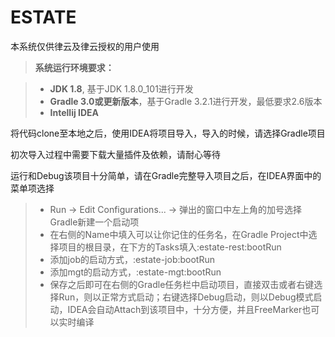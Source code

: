 # ESTATE

本系统仅供律云及律云授权的用户使用


> **系统运行环境要求：**

> - **JDK 1.8**, 基于JDK 1.8.0_101进行开发
> - **Gradle 3.0或更新版本**，基于Gradle 3.2.1进行开发，最低要求2.6版本
> - **Intellij IDEA**

将代码clone至本地之后，使用IDEA将项目导入，导入的时候，请选择Gradle项目

初次导入过程中需要下载大量插件及依赖，请耐心等待

运行和Debug该项目十分简单，请在Gradle完整导入项目之后，在IDEA界面中的菜单项选择

> - Run -> Edit Configurations... -> 弹出的窗口中左上角的加号选择Gradle新建一个启动项
> - 在右侧的Name中填入可以让你记住的任务名，在Gradle Project中选择项目的根目录，在下方的Tasks填入:estate-rest:bootRun
> - 添加job的启动方式，:estate-job:bootRun
> - 添加mgt的启动方式，:estate-mgt:bootRun
> - 保存之后即可在右侧的Gradle任务栏中启动项目，直接双击或者右键选择Run，则以正常方式启动；右键选择Debug启动，则以Debug模式启动，IDEA会自动Attach到该项目中，十分方便，并且FreeMarker也可以实时编译